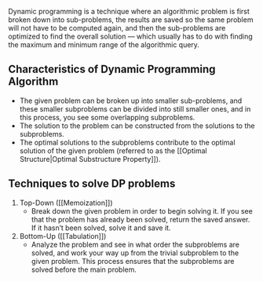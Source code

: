 Dynamic programming is a technique where an algorithmic problem is first broken down into sub-problems, the results are saved so the same problem will not have to be computed again, and then the sub-problems are optimized to find the overall solution — which usually has to do with finding the maximum and minimum range of the algorithmic query.  

## Characteristics of Dynamic Programming Algorithm
- The given problem can be broken up into smaller sub-problems, and these smaller subproblems can be divided into still smaller ones, and in this process, you see some overlapping subproblems.
- The solution to the problem can be constructed from the solutions to the subproblems.
- The optimal solutions to the subproblems contribute to the optimal solution of the given problem (referred to as the [[Optimal Structure|Optimal Substructure Property]]).
## Techniques to solve DP problems

1. Top-Down ([[Memoization]])
	-  Break down the given problem in order to begin solving it. If you see that the problem has already been solved, return the saved answer. If it hasn’t been solved, solve it and save it.
1. Bottom-Up ([[Tabulation]])
	- Analyze the problem and see in what order the subproblems are solved, and work your way up from the trivial subproblem to the given problem. This process ensures that the subproblems are solved before the main problem.
